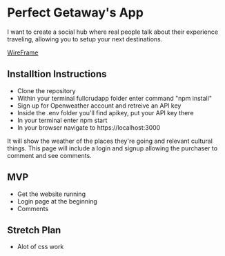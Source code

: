 # Perfect Getaway's App
I want to create a social hub where real people talk about their experience traveling, allowing you to setup your next destinations.

[WireFrame](https://miro.com/app/board/uXjVOF2DWUQ=/?invite_link_id=211244539048)

## Installtion Instructions
- Clone the repository 
- Within your terminal fullcrudapp folder enter command "npm install"
- Sign up for Openweather account and retreive an API key
- Inside the .env folder you'll find apikey, put your API key there
- In your terminal enter npm start
- In your browser navigate to https://localhost:3000

It will show the weather of the places they're going and relevant cultural things.
This page will include a login and signup allowing the purchaser to comment and see comments.

## MVP
- Get the website running
- Login page at the beginning
- Comments

## Stretch Plan
- Alot of css work
